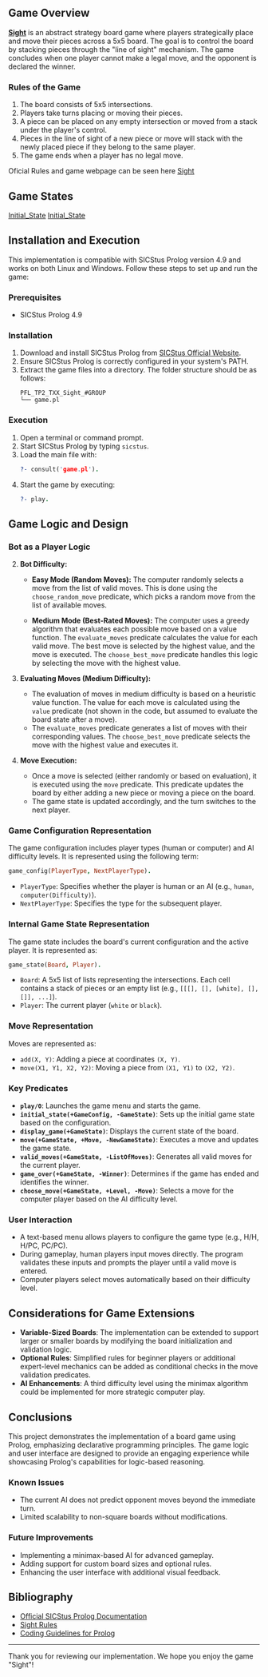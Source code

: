 

## Game Overview
[**Sight**](https://kanare-abstract.com/en/pages/sight) is an abstract strategy board game where players strategically place and move their pieces across a 5x5 board. The goal is to control the board by stacking pieces through the "line of sight" mechanism. The game concludes when one player cannot make a legal move, and the opponent is declared the winner.

### Rules of the Game
1. The board consists of 5x5 intersections.
2. Players take turns placing or moving their pieces.
3. A piece can be placed on any empty intersection or moved from a stack under the player's control.
4. Pieces in the line of sight of a new piece or move will stack with the newly placed piece if they belong to the same player.
5. The game ends when a player has no legal move.

Oficial Rules and game webpage can be seen here [Sight](https://kanare-abstract.com/en/pages/sight)

## Game States
[Initial_State](images/initialstate.png)
[Initial_State](images/midstate.png)

## Installation and Execution
This implementation is compatible with SICStus Prolog version 4.9 and works on both Linux and Windows. Follow these steps to set up and run the game:

### Prerequisites
- SICStus Prolog 4.9

### Installation
1. Download and install SICStus Prolog from [SICStus Official Website](https://sicstus.sics.se/).
2. Ensure SICStus Prolog is correctly configured in your system's PATH.
3. Extract the game files into a directory. The folder structure should be as follows:
   ```
   PFL_TP2_TXX_Sight_#GROUP
   └── game.pl
   ```

### Execution
1. Open a terminal or command prompt.
3. Start SICStus Prolog by typing `sicstus`.
4. Load the main file with:
   ```prolog
   ?- consult('game.pl').
   ```
5. Start the game by executing:
   ```prolog
   ?- play.
   ```

## Game Logic and Design

### Bot as a Player Logic

2. **Bot Difficulty:**
   - **Easy Mode (Random Moves):**
     The computer randomly selects a move from the list of valid moves. This is done using the `choose_random_move` predicate, which picks a random move from the list of available moves.
   
   - **Medium Mode (Best-Rated Moves):**
     The computer uses a greedy algorithm that evaluates each possible move based on a value function. The `evaluate_moves` predicate calculates the value for each valid move. The best move is selected by the highest value, and the move is executed. The `choose_best_move` predicate handles this logic by selecting the move with the highest value.

3. **Evaluating Moves (Medium Difficulty):**
   - The evaluation of moves in medium difficulty is based on a heuristic value function. The value for each move is calculated using the `value` predicate (not shown in the code, but assumed to evaluate the board state after a move).
   - The `evaluate_moves` predicate generates a list of moves with their corresponding values. The `choose_best_move` predicate selects the move with the highest value and executes it.

4. **Move Execution:**
   - Once a move is selected (either randomly or based on evaluation), it is executed using the `move` predicate. This predicate updates the board by either adding a new piece or moving a piece on the board.
   - The game state is updated accordingly, and the turn switches to the next player.

### Game Configuration Representation
The game configuration includes player types (human or computer) and AI difficulty levels. It is represented using the following term:
```prolog
game_config(PlayerType, NextPlayerType).
```
- `PlayerType`: Specifies whether the player is human or an AI (e.g., `human`, `computer(Difficulty)`).
- `NextPlayerType`: Specifies the type for the subsequent player.

### Internal Game State Representation
The game state includes the board's current configuration and the active player. It is represented as:
```prolog
game_state(Board, Player).
```
- `Board`: A 5x5 list of lists representing the intersections. Each cell contains a stack of pieces or an empty list (e.g., `[[[], [], [white], [], []], ...]`).
- `Player`: The current player (`white` or `black`).

### Move Representation
Moves are represented as:
- `add(X, Y)`: Adding a piece at coordinates `(X, Y)`.
- `move(X1, Y1, X2, Y2)`: Moving a piece from `(X1, Y1)` to `(X2, Y2)`.

### Key Predicates
- **`play/0`**: Launches the game menu and starts the game.
- **`initial_state(+GameConfig, -GameState)`**: Sets up the initial game state based on the configuration.
- **`display_game(+GameState)`**: Displays the current state of the board.
- **`move(+GameState, +Move, -NewGameState)`**: Executes a move and updates the game state.
- **`valid_moves(+GameState, -ListOfMoves)`**: Generates all valid moves for the current player.
- **`game_over(+GameState, -Winner)`**: Determines if the game has ended and identifies the winner.
- **`choose_move(+GameState, +Level, -Move)`**: Selects a move for the computer player based on the AI difficulty level.

### User Interaction
- A text-based menu allows players to configure the game type (e.g., H/H, H/PC, PC/PC).
- During gameplay, human players input moves directly. The program validates these inputs and prompts the player until a valid move is entered.
- Computer players select moves automatically based on their difficulty level.

## Considerations for Game Extensions
- **Variable-Sized Boards**: The implementation can be extended to support larger or smaller boards by modifying the board initialization and validation logic.
- **Optional Rules**: Simplified rules for beginner players or additional expert-level mechanics can be added as conditional checks in the move validation predicates.
- **AI Enhancements**: A third difficulty level using the minimax algorithm could be implemented for more strategic computer play.

## Conclusions
This project demonstrates the implementation of a board game using Prolog, emphasizing declarative programming principles. The game logic and user interface are designed to provide an engaging experience while showcasing Prolog's capabilities for logic-based reasoning.

### Known Issues
- The current AI does not predict opponent moves beyond the immediate turn.
- Limited scalability to non-square boards without modifications.

### Future Improvements
- Implementing a minimax-based AI for advanced gameplay.
- Adding support for custom board sizes and optional rules.
- Enhancing the user interface with additional visual feedback.

## Bibliography
- [Official SICStus Prolog Documentation](https://sicstus.sics.se/sicstus/docs/latest4/html/sicstus.html)
- [Sight Rules](https://kanare-abstract.com/en/pages/sight)
- [Coding Guidelines for Prolog](https://arxiv.org/pdf/0911.2899)

---
Thank you for reviewing our implementation. We hope you enjoy the game "Sight"!
